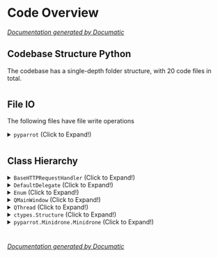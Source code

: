 # Code Overview

[_Documentation generated by Documatic_](https://www.documatic.com)

<!---Documatic-section-Codebase Structure Python-start--->
## Codebase Structure Python

The codebase has a single-depth folder structure,
                with 20 code files in total.

# #
<!---Documatic-section-Codebase Structure Python-end--->

<!---Documatic-section-File IO-start--->
## File IO

<!---Documatic-block-file_io-start--->
The following files have file write operations

<!---Documatic-block-pyparrot-start--->
<details>
	<summary><code>pyparrot</code> (Click to Expand!)</summary>

* pyparrot.Minidrone
</details>
<!---Documatic-block-pyparrot-end--->
<!---Documatic-block-file_io-end--->

# #
<!---Documatic-section-File IO-end--->

<!---Documatic-section-Class Hierarchy-start--->
## Class Hierarchy

<!---Documatic-block-BaseHTTPRequestHandler-start--->
<details>
	<summary><code>BaseHTTPRequestHandler</code> (Click to Expand!)</summary>

* pyparrot.VisionServer.CamHandler
</details>
<!---Documatic-block-BaseHTTPRequestHandler-end--->

<!---Documatic-block-DefaultDelegate-start--->
<details>
	<summary><code>DefaultDelegate</code> (Click to Expand!)</summary>

* pyparrot.scripts.findMinidrone.ScanDelegate
</details>
<!---Documatic-block-DefaultDelegate-end--->

<!---Documatic-block-Enum-start--->
<details>
	<summary><code>Enum</code> (Click to Expand!)</summary>

* pyparrot.Model.Model
</details>
<!---Documatic-block-Enum-end--->

<!---Documatic-block-QMainWindow-start--->
<details>
	<summary><code>QMainWindow</code> (Click to Expand!)</summary>

* pyparrot.DroneVisionGUI.Player
</details>
<!---Documatic-block-QMainWindow-end--->

<!---Documatic-block-QThread-start--->
<details>
	<summary><code>QThread</code> (Click to Expand!)</summary>

* pyparrot.DroneVisionGUI.UserCodeToRun
* pyparrot.DroneVisionGUI.UserVisionProcessingThread
* pyparrot.DroneVisionGUI.UserWindowDrawThread
</details>
<!---Documatic-block-QThread-end--->

<!---Documatic-block-ctypes.Structure-start--->
<details>
	<summary><code>ctypes.Structure</code> (Click to Expand!)</summary>

* pyparrot.utils.vlc.Log
</details>
<!---Documatic-block-ctypes.Structure-end--->

<!---Documatic-block-pyparrot.Minidrone.Minidrone-start--->
<details>
	<summary><code>pyparrot.Minidrone.Minidrone</code> (Click to Expand!)</summary>

* pyparrot.Minidrone.Mambo
* pyparrot.Minidrone.Swing
</details>
<!---Documatic-block-pyparrot.Minidrone.Minidrone-end--->

# #
<!---Documatic-section-Class Hierarchy-end--->

[_Documentation generated by Documatic_](https://www.documatic.com)